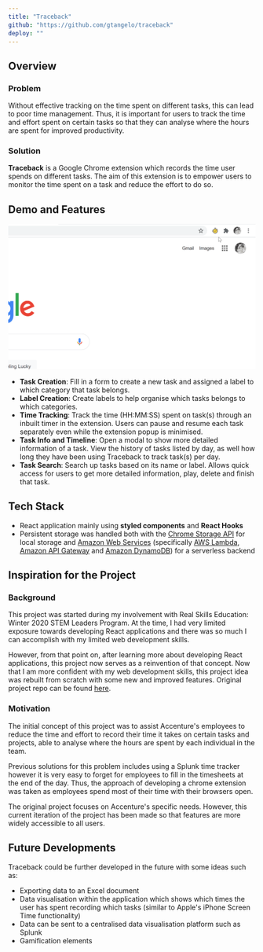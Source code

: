 ```yaml
---
title: "Traceback"
github: "https://github.com/gtangelo/traceback"
deploy: ""
---
```


## Overview

### Problem
Without effective tracking on the time spent on different tasks, this can lead to poor time management. Thus, it is important for users to track the time and effort spent on certain tasks so that they can analyse where the hours are spent for improved productivity.

### Solution
**Traceback** is a Google Chrome extension which records the time user spends on different tasks. The aim of this extension is to empower users to monitor the time spent on a task and reduce the effort to do so.

## Demo and Features
![Traceback Demo](../assets/traceback-demo.gif)

- **Task Creation**: Fill in a form to create a new task and assigned a label to which category that task belongs.
- **Label Creation**: Create labels to help organise which tasks belongs to which categories.
- **Time Tracking**: Track the time (HH:MM:SS) spent on task(s) through an inbuilt timer in the extension. Users can pause and resume each task separately even while the extension popup is minimised.
- **Task Info and Timeline**: Open a modal to show more detailed information of a task. View the history of tasks listed by day, as well how long they have been using Traceback to track task(s) per day.
- **Task Search**: Search up tasks based on its name or label. Allows quick access for users to get more detailed information, play, delete and finish that task.

## Tech Stack
- React application mainly using **styled components** and **React Hooks**
- Persistent storage was handled both with the [Chrome Storage API](https://developer.chrome.com/docs/extensions/reference/storage/) for local storage and [Amazon Web Services](https://aws.amazon.com/) (specifically [AWS Lambda](https://aws.amazon.com/lambda/), [Amazon API Gateway](https://aws.amazon.com/api-gateway/) and [Amazon DynamoDB](https://aws.amazon.com/dynamodb/)) for a serverless backend

## Inspiration for the Project
### Background
This project was started during my involvement with Real Skills Education: Winter 2020 STEM Leaders Program. At the time, I had very limited exposure towards developing React applications and there was so much I can accomplish with my limited web development skills.

However, from that point on, after learning more about developing React applications, this project now serves as a reinvention of that concept. Now that I am more confident with my web development skills, this project idea was rebuilt from scratch with some new and improved features. Original project repo can be found [here](https://github.com/noah-lackey/time-tracer).

### Motivation
The initial concept of this project was to assist Accenture's employees to reduce the time and effort to record their time it takes on certain tasks and projects, able to analyse where the hours are spent by each individual in the team. 

Previous solutions for this problem includes using a Splunk time tracker  however it is very easy to forget for employees to fill in the timesheets at the end of the day. Thus, the approach of developing a chrome extension was taken as employees spend most of their time with their browsers open.

The original project focuses on Accenture's specific needs. However, this current iteration of the project has been made so that features are more widely accessible to all users.

## Future Developments
Traceback could be further developed in the future with some ideas such as:
- Exporting data to an Excel document
- Data visualisation within the application which shows which times the user has spent recording which tasks (similar to Apple's iPhone Screen Time functionality)
- Data can be sent to a centralised data visualisation platform such as Splunk
- Gamification elements
